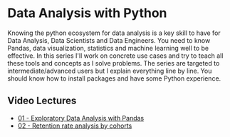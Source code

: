


# Data Analysis with Python


Knowing the python ecosystem for data analysis is a key skill to have for Data Analysis, Data Scientists and Data Engineers.
You need to know Pandas, data visualization, statistics and machine learning well to be effective. 
In this series I'll work on concrete use cases and try to teach all these tools and concepts as I solve problems. 
The series are targeted to intermediate/advanced users but I explain everything line by line. 
You should know how to install packages and have some Python experience. 

## Video Lectures

- [01 - Exploratory Data Analysis with Pandas](https://youtu.be/SqZkSRnB0G0)
- [02 - Retention rate analysis by cohorts](https://youtu.be/R6LSQhoiU0A)
